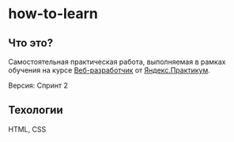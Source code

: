 # how-to-learn

## Что это?

Самостоятельная практическая работа, выполняемая в рамках обучения на курсе [Веб-разработчик](https://praktikum.yandex.ru/web) от [Яндекс.Практикум](https://praktikum.yandex.ru).

Версия: Спринт 2

## Техологии

HTML, CSS